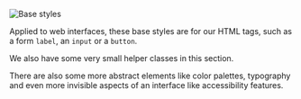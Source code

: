 ![Base styles](/dist/images/toolkit-base-styles.png "Base styles")

Applied to web interfaces, these base styles are for our HTML tags, such as a form `label`, an `input` or a `button`.

We also have some very small helper classes in this section.

There are also some more abstract elements like color palettes, typography and even more invisible aspects of an interface like accessibility features.

